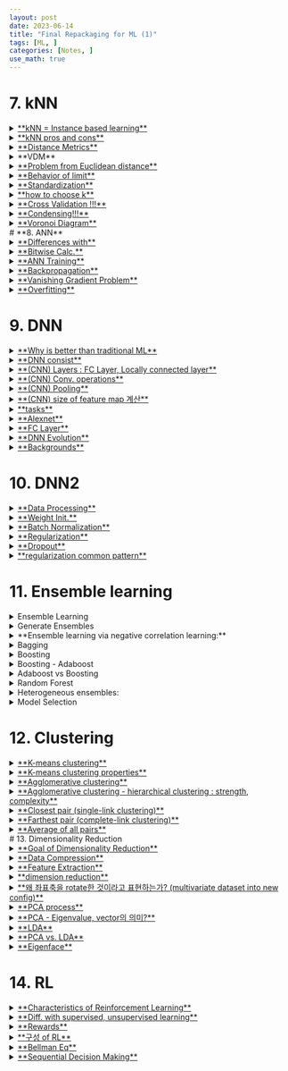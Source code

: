 ```yaml
---
layout: post
date: 2023-06-14
title: "Final Repackaging for ML (1)"
tags: [ML, ]
categories: [Notes, ]
use_math: true
---
```



# 7. kNN

<details>
  <summary><u>**kNN = Instance based learning**</u></summary>


주어진 test sample X에 대하여, kNN samples (xn1, yn1) … (xnk, ynk)를 위치시켜 majority class label yn1, .. ynk를 xt에 assign한다.



  </details><details>
  <summary><u>**kNN pros and cons**</u></summary>

- pros :
	- training is very fast : feature extraction and save
	- learn complex target fn
	- doesn’t lose info
- cons :
	- slow at test  → not goot
	- requires large storage
	- not robust against irrevalent attributes, outliers


  </details><details>
  <summary><u>**Distance Metrics**</u></summary>

- kNN - test 시점 ) data와 Near한지 distance 계산
- distance : 모든 Classification , regression에서 중요
	- 단 Nominal data다루는 DT에서는 불필요
	- similiarity와 반비례
- Euclidean distance : $\sqrt{\Sigma_{d=1}^{D} |x_{td} - x_{nd}|^2}$
- Manhattan distance : ${\Sigma_{d=1}^{D} |x_{td} - x_{nd}|}$
- $L^n$-norm : $\sqrt{\Sigma_{d=1}^{D} |x_{td} - x_{nd}|^n}$


  </details><details>
  <summary>**VDM**</summary>


provide d measurements for nominal attributes



  </details><details>
  <summary><u>**Problem from Euclidean distance**</u></summary>

1. High dim data - curse of dimensionality
	- 너무 많이 feature, attrib 증가시킬 경우 dim이 너무 많이 증가해 차원의저주
	- sample로부터 available info 가 많고 정확하다면 dim 높아도 괜찮음
2. 보통 sparse하고 density를 shrink하여 적용한다.
3. 과연 d가 동일하다고 data feature를 잘 나타낼까?
	- MSB, LSB 등 bit 연산으로부터 잘 표현이 안될수도 있음
	- Hamming d.


  </details><details>
  <summary><u>**Behavior of limit**</u></summary>


$\lim _{n \rightarrow \infty} \leq 2 \epsilon ^*$


pf) goodnote 참고



  </details><details>
  <summary><u>**Standardization**</u></summary>


z = x - mu / sigma



  </details><details>
  <summary><u>**how to choose k**</u></summary>

- k is too small → sensitive to noise points
- k is too big → neighborhood may include pts from other classes
	- smoother when k get bigger
- 보통 $k = \sqrt N$
- $n \rightarrow \infty$, k gets larger → good performance as good as bayes classifier


  </details><details>
  <summary><u>**Cross Validation !!!**</u></summary>

- N fold cross validation → k to minimize cross valid error

overfitting에 의해 - train error를 줄이는 것이 무작정 좋지는 않다



  </details><details>
  <summary><u>**Condensing!!!**</u></summary>

- [Aim] reduce the number of training samples
- Decision boundary consistent : same with entire training set
	- min. consistent set : smallest subset of samples

1) init subset with single ex. 
→ 2) nearest neighbor 생성, epsilon나오는 incorrected samples 선택 
→ 3) 2)반복 Until no transfers or subset is full → result 구하기



  </details><details>
  <summary><u>**Voronoi Diagram**</u></summary>

- Voronoi Diagram : div space into such cells : 구획으로 나누고 boundary 영향없는 sample del
- Delaunary triagulation 생성 → circumcircle center pt 끼리 연결 : 
각 sample pt class에 따라 전체 영역 Class 결정
	- Delaunary triagulation : 삼각형의 세 점에 외접하는 삼각형, 각도 최대화
	- not unique
- 


  </details>
# **8. ANN**

<details>
  <summary><u>**Differences with**</u> </summary>

- Similar : SVM처럼 high dimension mapping과 유사한 input layer to hidden layer
	- 원래 feature space에서는 not linearly separable → phi fn(high dim) 으로 sol


  </details><details>
  <summary><u>**Bitwise Calc.**</u></summary>


perceptron : AND, OR연산 가능하나 XOR 불가능 

- sol: XOR이 nonlinear해서 생긴 문제 : 2 Decision boundary


  </details><details>
  <summary><u>**ANN Training**</u></summary>

- input - hidden - output : hidden layer 수에 따라 네트워크 구조가 좌우되며 linearly nonsolvable 문제도 해결해낼 수 있다
- 1) decide input /output / hidden layer node number 
→ 2) find weight using training alg (backpropagation)
- #class = #node


  </details><details>
  <summary><u>**Backpropagation**</u></summary>

- (등장배경) NN-SVM-DNN에서 SVM이 많이 쓰이는 경우였음. NN에서 overfitting / XOR문제
- (Idea) Weight w를 Error 감소하는 방향으로 Update - between prediction vs ground truth val
- (prob. similar to perceptron) stuck in local minima, iteratively get w, many w to get y
- chain rule


  </details><details>
  <summary><u>**Vanishing Gradient Problem**</u></summary>


error들이 backpropagate하면 gradient가 vanish하는 현상 : layer에서 소수점이 곱해질수록 0으로 수렴하기 때문이다. w = w - eta dE/du

- sol : requires lots of data
- nonlinear ReLU
- Layerwise learning : 충분히 학습되면 넘어감


  </details><details>
  <summary><u>**Overfitting**</u></summary>

- Only get good result for train data only

get stuck in local minima 

- solution : randomly set initial val +many data + much computation power→ train many times → avg 추출

good model check

- solution : train data, test data 변화시키며 stable result를 보이는지 확인한다


  </details>
# 9. DNN

<details>
  <summary><u>**Why is better than traditional ML**</u></summary>

- SVM) Manual, Human supervised, div and conquer
	- 기존에 human이 feature extraction한 후 classification함.
	- SVM에서는 Hand-crafted phi fn을 활용해서 alg에서 Pattern이 더 잘 보이도록 수정했다
- DL) Automatical, end-to-end NN
	- end-to-end joint system : NN이라는 hierarchical structure로 feature extract + classification 과정 수행
		- → data를 지속적으로 분류 : 자체적으로 자동적으로 배우고 지능적인 결정 수행
	- modularization : automatically learned from data (each classes)


  </details><details>
  <summary><u>**DNN consist**</u></summary>

- input layer + multiple hidden l + output layer


  </details><details>
  <summary><u>**(CNN) Layers : FC Layer, Locally connected layer**</u></summary>


corelation 구하는 작업 → 조합을 다음 layer로 전달한다.

- FC : globally corelated - rsrc waste, too much calc., not enough data to train pm
- LC : 일정 convolution내 node (different locations-convolutions with learned kernel)
	- convolution : 특정 Window size filter


  </details><details>
  <summary><u>**(CNN) Conv. operations**</u></summary>

- Conv A * B = B * A
- cross-corelation : A . B ≠ B . A
- auto-correlation : 자기 자신과 동일


  </details><details>
  <summary><u>**(CNN) Pooling**</u></summary>


filter responses at different location → robustnest to spatial location of filters

- max, avg, l2 pooling


  </details><details>
  <summary><u>**(CNN) size of feature map 계산**</u></summary>



  </details><details>
  <summary><u>**tasks**</u></summary>

- Classification : exact class 분류
- Localization : obj 주변에 box를 두고 정답과 적어도 50%이상 겹쳐야 함
- Obj Detection : n개의 obj에 모두 boundary box 처리


  </details><details>
  <summary><u>**Alexnet**</u></summary>

- act. fn. : ReLU in Hidden layers → faster, expressive than sigmoid
- ten different 224*224 patches from from 256*256 img
- dropout to reg. weight in FC layers
- padding


  </details><details>
  <summary><u>**FC Layer**</u> </summary>


has no constrains the input img size (상관 없음)



  </details><details>
  <summary><u>**DNN Evolution**</u></summary>


NN - Perceptron - Backporpagatino ,RNN, RBM - CNN, MNIST, LSTM, BRNN - DBN - GAN - AlphaGo

- data labeled
- obj detection focused
- GPU
	- good for mat*mat multiplies + high bandwidth
- shallower


  </details><details>
  <summary><u>**Backgrounds**</u></summary>

- HW (GPU) + Data (Big data) + Alg (learning Alg)
- limit : cannot do commonsense reasoning - 상식, 윤리의 Lack


  </details>
# 10. DNN2

<details>
  <summary><u>**Data Processing**</u></summary>



  </details><details>
  <summary><u>**Weight Init.**</u></summary>



  </details><details>
  <summary><u>**Batch Normalization**</u></summary>



  </details><details>
  <summary><u>**Regularization**</u></summary>



  </details><details>
  <summary><u>**Dropout**</u></summary>

- (배경) deep NN 일수록 특정 node가 학습 시 dropped case 발생
- (train) assume dropout rate p → (test) no dropout


  </details><details>
  <summary><u>**regularization common pattern**</u></summary>



  </details>
# 11. Ensemble learning

<details>
  <summary>Ensemble Learning</summary>

1. 


  </details><details>
  <summary>Generate Ensembles </summary>



  </details><details>
  <summary>**Ensemble learning via negative correlation learning:**</summary>

- Generating sequentially new predictors **negatively correlated** with the existing ones
	- 현재 classifier하고 negative corelation갖는 classifier를 학습하여 융합한다


  </details><details>
  <summary>Bagging</summary>

- Averaging the prediction over a collection of predictors generated from **bootstrap samples** (both classification and regression)

	bootstrap sample :trian data있으면 subset sampling

	- 각각 sampling으로부터 classifier 학습

		Random하게 sampling하며 다양한 model



  </details><details>
  <summary>Boosting</summary>

- Weighted vote with a collection of classifiers that were trained sequentially from training sets given priority to instances **wrongly classified**

	Boosting : 여러 단계를 거쳐 classifier 학습

	- 이전 단계의 classifier의 오답에 초점을 맞춘다.

	오류가 나오는 data들을 모아 다음 stage에서 초점을 맞추어 학습하여 융합한다



  </details><details>
  <summary>Boosting - Adaboost</summary>



  </details><details>
  <summary>Adaboost vs Boosting</summary>



  </details><details>
  <summary>Random Forest</summary>


RandomForest:

- Averaging the prediction over a collection of trees constructed using a **randomly selected subset of features**
	- tree를 randomly생성하여 randomly select해서 만든다.


  </details><details>
  <summary>Heterogeneous ensembles:</summary>

- Combining a set of **heterogeneous predictors**
	- NN + SVM + DT 등 융합


  </details><details>
  <summary>Model Selection</summary>



  </details>
# 12. Clustering

<details>
  <summary><u>**K-means clustering**</u></summary>



  </details><details>
  <summary><u>**K-means clustering properties**</u></summary>



  </details><details>
  <summary><u>**Agglomerative clustering**</u> </summary>



  </details><details>
  <summary><u>**Agglomerative clustering - hierarchical clustering : strength, complexity**</u></summary>



  </details><details>
  <summary><u>**Closest pair (single-link clustering)**</u></summary>



  </details><details>
  <summary><u>**Farthest pair (complete-link clustering)**</u></summary>



  </details><details>
  <summary><u>**Average of all pairs**</u></summary>



  </details>
# 13. Dimensionality Reduction

<details>
  <summary><u>**Goal of Dimensionality Reduction**</u> </summary>


Visualization 용이 : 3dim 이하로 Reduct → visualize easy


Performance 향상 : easy to handle data


Computation cost 감소 



  </details><details>
  <summary><u>**Data Compression**</u></summary>


(필요성) Too high dimension of detection windows : computationally intensive

- Cannot handle them : too high dimensionality → pixel diminish시켜 사용
- Curse of dimensionality : 너무 Data dimension이 높아지면 accuracy가 떨어지는 현상
	- boolean이 아닌 Observed value (measured) : boolean이 아니라 acc 떨어질 수 있음


  </details><details>
  <summary><u>**Feature Extraction**</u></summary>


(과정) very high-dim raw data → feature extraction dimension reduction → classifier



  </details><details>
  <summary><u>**dimension reduction**</u></summary>


axis에 projection한 형태로 reduct dimension



  </details><details>
  <summary><u>**왜 좌표축을 rotate한 것이라고 표현하는가? (multivariate dataset into new config)**</u></summary>

- simplify data
- easy to look at rel. between variable - patterns of units


  </details><details>
  <summary><u>**PCA process**</u></summary>

- [goal] find k-dim projection  which preserves best variance


  </details><details>
  <summary><u>**PCA  - Eigenvalue, vector의 의미?**</u></summary>

- <u>**eigenvector :PCA분석을 했을 때 data가 가장 크게 분산된 방향으로 표현하는 방향벡터이고 그 정도를 가리키는 것은 eigenvalue.**</u>
- smaller eigenvalue 순 - eigenvector 정렬 → 크게 var되는 방향으로 정렬
- 가장 큰 eigenvector로 하여 좌표축을 변환해도 data들이 잘 표현이 됨
	- data를 Eigenvector에 Projection : 새로운 좌표값으로 나오게 됨


  </details><details>
  <summary><u>**LDA**</u></summary>


LDA : labeled 


LDA의 필요성



  </details><details>
  <summary><u>**PCA vs. LDA**</u></summary>



  </details><details>
  <summary><u>**Eigenface**</u></summary>


x new = sigma wi xi

- data의 Weighted sum으로 나온다 : linear data
- whoe data to DNN → 더 효과적이더라


  </details>
# 14. RL

<details>
  <summary><u>**Characteristics of Reinforcement Learning**</u> </summary>

- Feedback is delayed, not instantaneous
- Time really matters (sequential, non i.i.d. data)
	- 시간이 중요한 요소 중 하나
	- sequential : 전반의 선택이 후반의 선택에 영향
	iid = independent identically distributed - 상호 연관
- Agent’s actions affect the subsequent data it receives
	- agent action이 이후 data에 영향을 미친다.
- **Goal: select actions to maximize total future reward**
	- 일련의 행동에 따른 reward가 최대가 되도록 학습한다


  </details><details>
  <summary><u>**Diff. with supervised, unsupervised learning**</u></summary>

- What makes reinforcement learning different from other machine learning paradigms?
- supervised l. vs unsupervised l. vs. RL
	- supervised : label + data
	- Unsupervised : just use given data
	- RL : data + reward - Reward에 해당하는 추가적인 input이 존재함

→ There is no supervisor, only a reward signal



  </details><details>
  <summary><u>**Rewards**</u></summary>

- Indicate show well agent is doing at step t & The agent’s job is to maximize cumulative reward
- 각각의 시간에 얼마나 잘 행동 했는지 보고 reward 최대화되는 방향으로 행동하도록 학습
- Reinforcementlearning is based on the reward hypothesis
	- reward = 사람이 만든 기준
	ex. Atari game : target 별 최대한의 점수를 학습할 수 있도록 학습이 되기도 함. 점수가 많은 쪽을 더 빨리 얻을 수 있도록 학습시키는 양상이 생길 수 있다,
	- Reward hypothesis: all goals can be described by the m**aximization of expected cumulative reward**
- Reward may be delayed reward는 delay를 수반하여 주어질 수 있다
- 현재 action으로 인한 reward에 더 중점을 둘 것인지, 미래의 reward에 중점을 더 둘 것인지 : user setting할 수도 있고 학습 단계에서 어떻게 parameter를 설정했는지에 따라 / 학습이 잘 효과적으로 이루어질수 있는지를 고려하여 모수 조정
	- (greedy) 현재 reward에 초점을 맞추는 경우 - current reward
	- (optimal) 전체 reward에 초점을 맞추는 경우 - total reward
		- Itmay be better to sacrifice immediate reward to gain more long-term reward (greedy optimal)


  </details><details>
  <summary><u>**구성 of RL**</u></summary>

- At each stept the agent: agent가 주변을 관찰하고, reward를 받아 action을 취함
	- Executes action At
	- Receives observation Ot
	- Receives scalar reward Rt
- An RL agent may include one or more of these components:
	- Policy: agent’s behavior function 행동 정의
	- Value function: how good is each state and/or action 얼마나 좋은가
	- Model: agent’s representation of the environment  학습 모델

<agent, environment의 상호작용>
agent는 action을 취하고 state에 따라 Reward를 받게 됨
env는 action을 받아들여서 agent에게 주고 변환된 statement를 agent에게 줌

- t타임으로 이루어지는 요소들


  </details><details>
  <summary><u>**Bellman Eq**</u></summary>


$$
V(s) = max_a(R(s,a) + \gamma V(s'))
$$

- $R(s,a) $: reward: state에서 취한 action에 따른 reward
- $V(s)$ : is the value function - value function:전체 reward 를 어떻게 표현할 것인가
- $\gamma$ : is the discounting factor
	- 현재-미래 reward중 어느 것에 초점을 맞출 것인지 중요도 맞추는 상수
- $s'$ : is the next state agent can go from
	- s : 현재 state, s’ : next state

$$
V(s) = max_a(R(s,a) + \gamma V(s'))
$$

- By calculating V(s) for all states
	- Agent can move to the state with larger state value
- 임의의 출발점에서 state function 커지는 쪽으로 action을 취하면 된다
→ equation을 이용해서 value funcition을 구한후 최적의 path를 구할 수 있다


  </details><details>
  <summary><u>**Sequential Decision Making**</u></summary>

- 현재의 action이 다음 턴 action에 영향을 미치는데, 오랜 turn에 대해 영향을 끼칠수도 있음.
- Actions may have long term consequences
	- state가 있고 action을 취해서 s1-(a1)->s2-(a2)->s3


  </details>